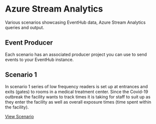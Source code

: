 # Azure Stream Analytics
Various scenarios showcasing EventHub data, Azure Stream Analytics queries and output.

## Event Producer
Each scenario has an associated producer project you can use to send events to your EventHub instance.
	
## Scenario 1

In scenario 1 series of low frequency readers is set up at entrances and exits (gates) to rooms in a medical treatment center. Since the Covid-19 outbreak the facility wants to track times it is taking for staff to suit up as they enter the facility as well as overall exposure times (time spent within the facility).

[View Scenario](Scenario1)
	
	
	